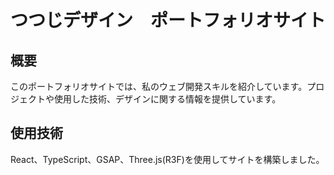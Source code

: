 # つつじデザイン　ポートフォリオサイト

## 概要
このポートフォリオサイトでは、私のウェブ開発スキルを紹介しています。プロジェクトや使用した技術、デザインに関する情報を提供しています。

## 使用技術
React、TypeScript、GSAP、Three.js(R3F)を使用してサイトを構築しました。

